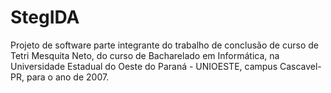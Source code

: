 # StegIDA

Projeto de software parte integrante do trabalho de conclusão de curso de Tetri Mesquita Neto, do curso de Bacharelado em Informática, na Universidade Estadual do Oeste do Paraná - UNIOESTE, campus Cascavel-PR, para o ano de 2007.
